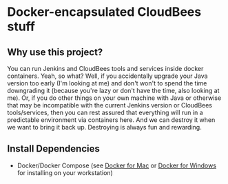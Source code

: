 # Docker-encapsulated CloudBees stuff

## Why use this project?

You can run Jenkins and CloudBees tools and services inside docker containers. Yeah, so what? Well, if you accidentally upgrade your Java version too early (I'm looking at me) and don't won't to spend the time downgrading it (because you're lazy or don't have the time, also looking at me). Or, if you do other things on your own machine with Java or otherwise that may be incompatible with the current Jenkins version or CloudBees tools/services, then you can rest assured that everything will run in a predictable environment via containers here. And we can destroy it when we want to bring it back up. Destroying is always fun and rewarding.

## Install Dependencies

* Docker/Docker Compose (see [Docker for Mac](https://www.docker.com/docker-mac) or [Docker for Windows](https://www.docker.com/docker-windows) for installing on your workstation)
